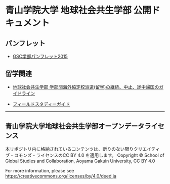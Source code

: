 # 青山学院大学 地球社会共生学部 公開ドキュメント


## パンフレット
- [GSC学部パンフレット2015](https://github.com/gsc-aoyama/docs4gsc/blob/master/AoyamaGSC_Brochure2015.pdf)

## 留学関連
- [地球社会共生学部 学部間海外協定校派遣(留学)の継続、中止、途中帰国のガイドライン](https://github.com/gsc-aoyama/docs4gsc/blob/master/2016/study-abroad-guideline-01.md)

- [フィールドスタディーガイド](https://github.com/gsc-aoyama/fieldstudy-guide4gsc)


---


## 青山学院大学地球社会共生学部オープンデータライセンス

本リポジトリ内に格納されているコンテンツは、断りのない限りクリエイティブ・コモンズ・ライセンスのCC BY 4.0 を適用します。
Copyright © School of Global Studies and Collaboration, Aoyama Gakuin University, CC BY 4.0

For more information, please see
<https://creativecommons.org/licenses/by/4.0/deed.ja>
